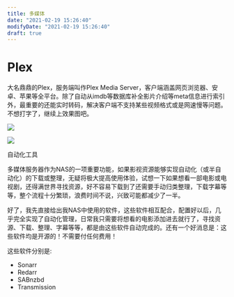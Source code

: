 ```yaml
---
title: 多媒体
date: "2021-02-19 15:26:40"
modifyDate: "2021-02-19 15:26:40"
draft: true
---
```

# Plex

大名鼎鼎的Plex，服务端叫作Plex Media Server，客户端涵盖网页浏览器、安卓、苹果等全平台。除了自动从imdb等数据库补全影片介绍等meta信息进行索引外，最重要的还能实时转码，解决客户端不支持某些视频格式或是网速慢等问题。不想打字了，继续上效果图吧。

<img src="images/v2-80699a9008334c3ec3f92a7a90dbf7b5_720w.jpg">

![](images/v2-29796d7010a1b64033b60075cb36780f_720w.jpg)

自动化工具

多媒体服务器作为NAS的一项重要功能，如果影视资源能够实现自动化（或半自动化）的下载或整理，无疑将极大提高使用体验，试想一下如果想看一部电影或电视剧，还得满世界寻找资源，好不容易下载到了还需要手动归类整理，下载字幕等等，整个流程十分繁琐，浪费时间不说，兴致可能都减少了一半。

好了，我先直接给出我NAS中使用的软件，这些软件相互配合，配置好以后，几乎完全实现了自动化管理，日常我只需要将想看的电影添加进去就行了，寻找资源、下载、整理、字幕等等，都是由这些软件自动完成的。还有一个好消息是：这些软件均是开源的！不需要付任何费用！

这些软件分别是:

- Sonarr
- Redarr
- SABnzbd
- Transmission
